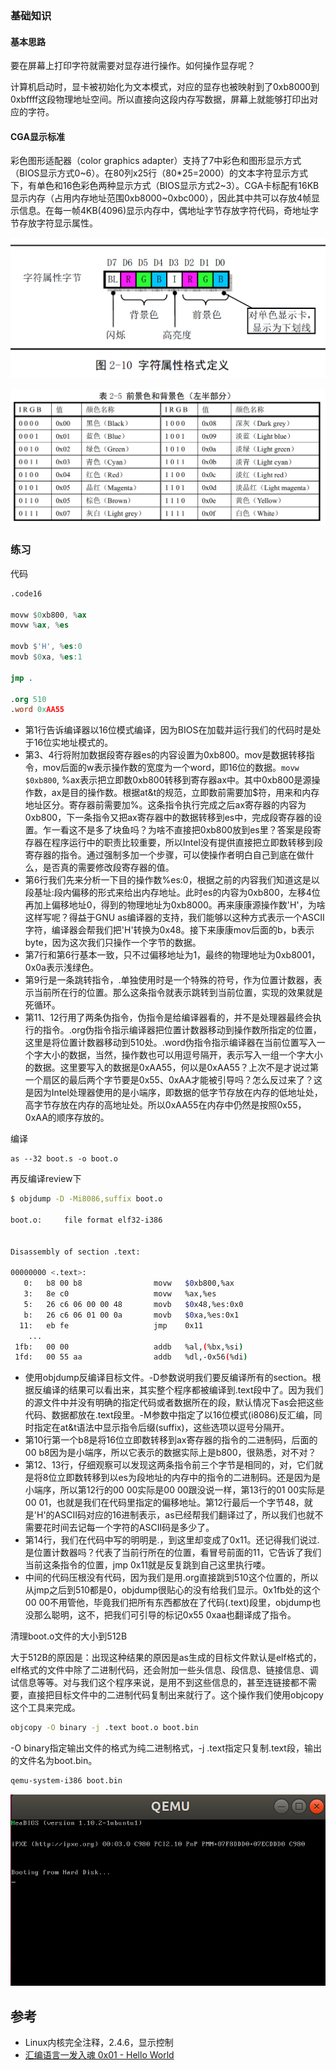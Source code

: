 ### 基础知识

#### 基本思路

要在屏幕上打印字符就需要对显存进行操作。如何操作显存呢？

计算机启动时，显卡被初始化为文本模式，对应的显存也被映射到了0xb8000到0xbffff这段物理地址空间。所以直接向这段内存写数据，屏幕上就能够打印出对应的字符。

#### CGA显示标准

彩色图形适配器（color graphics adapter）支持了7中彩色和图形显示方式（BIOS显示方式0\~6）。在80列x25行（80*25=2000）的文本字符显示方式下，有单色和16色彩色两种显示方式（BIOS显示方式2\~3）。CGA卡标配有16KB显示内存（占用内存地址范围0xb8000~0xbc000），因此其中共可以存放4帧显示信息。在每一帧4KB(4096)显示内存中，偶地址字节存放字符代码，奇地址字节存放字符显示属性。

![](/static/images/2204/p019.png)

![](/static/images/2204/p020.png)

### 练习

代码

```nasm
.code16

movw $0xb800, %ax
movw %ax, %es

movb $'H', %es:0
movb $0xa, %es:1

jmp .

.org 510
.word 0xAA55
```

- 第1行告诉编译器以16位模式编译，因为BIOS在加载并运行我们的代码时是处于16位实地址模式的。
- 第3、4行将附加数据段寄存器es的内容设置为0xb800。mov是数据转移指令，mov后面的w表示操作数的宽度为一个word，即16位的数据。`movw $0xb800`, %ax表示把立即数0xb800转移到寄存器ax中。其中0xb800是源操作数，ax是目的操作数。根据at&t的规范，立即数前需要加$符，用来和内存地址区分。寄存器前需要加%。这条指令执行完成之后ax寄存器的内容为0xb800，下一条指令又把ax寄存器中的数据转移到es中，完成段寄存器的设置。乍一看这不是多了块鱼吗？为啥不直接把0xb800放到es里？答案是段寄存器在程序运行中的职责比较重要，所以Intel没有提供直接把立即数转移到段寄存器的指令。通过强制多加一个步骤，可以使操作者明白自己到底在做什么，是否真的需要修改段寄存器的值。
- 第6行我们先来分析一下目的操作数%es:0，根据之前的内容我们知道这是以段基址:段内偏移的形式来给出内存地址。此时es的内容为0xb800，左移4位再加上偏移地址0，得到的物理地址为0xb8000。再来康康源操作数'H'，为啥这样写呢？得益于GNU as编译器的支持，我们能够以这种方式表示一个ASCII字符，编译器会帮我们把'H'转换为0x48。接下来康康mov后面的b，b表示byte，因为这次我们只操作一个字节的数据。
- 第7行和第6行基本一致，只不过偏移地址为1，最终的物理地址为0xb8001，0x0a表示浅绿色。
- 第9行是一条跳转指令，.单独使用时是一个特殊的符号，作为位置计数器，表示当前所在行的位置。那么这条指令就表示跳转到当前位置，实现的效果就是死循环。
- 第11、12行用了两条伪指令，伪指令是给编译器看的，并不是处理器最终会执行的指令。.org伪指令指示编译器把位置计数器移动到操作数所指定的位置，这里是将位置计数器移动到510处。.word伪指令指示编译器在当前位置写入一个字大小的数据，当然，操作数也可以用逗号隔开，表示写入一组一个字大小的数据。这里要写入的数据是0xAA55，何以是0xAA55？上次不是才说过第一个扇区的最后两个字节要是0x55、0xAA才能被引导吗？怎么反过来了？这是因为Intel处理器使用的是小端序，即数据的低字节存放在内存的低地址处，高字节存放在内存的高地址处。所以0xAA55在内存中仍然是按照0x55，0xAA的顺序存放的。

编译

```
as --32 boot.s -o boot.o
```

再反编译review下

```bash
$ objdump -D -Mi8086,suffix boot.o

boot.o:     file format elf32-i386


Disassembly of section .text:

00000000 <.text>:
   0:	b8 00 b8             	movw   $0xb800,%ax
   3:	8e c0                	movw   %ax,%es
   5:	26 c6 06 00 00 48    	movb   $0x48,%es:0x0
   b:	26 c6 06 01 00 0a    	movb   $0xa,%es:0x1
  11:	eb fe                	jmp    0x11
	...
 1fb:	00 00                	addb   %al,(%bx,%si)
 1fd:	00 55 aa             	addb   %dl,-0x56(%di)
```

- 使用objdump反编译目标文件。-D参数说明我们要反编译所有的section。根据反编译的结果可以看出来，其实整个程序都被编译到.text段中了。因为我们的源文件中并没有明确的指定代码或者数据所在的段，默认情况下as会把这些代码、数据都放在.text段里。-M参数中指定了以16位模式(i8086)反汇编，同时指定在at&t语法中显示指令后缀(suffix)，这些选项以逗号分隔开。
- 第10行第一个b8是将16位立即数转移到ax寄存器的指令的二进制码，后面的00 b8因为是小端序，所以它表示的数据实际上是b800，很熟悉，对不对？
- 第12、13行，仔细观察可以发现这两条指令前三个字节是相同的，对，它们就是将8位立即数转移到以es为段地址的内存中的指令的二进制码。还是因为是小端序，所以第12行的00 00实际是00 00跟没说一样，第13行的01 00实际是00 01，也就是我们在代码里指定的偏移地址。第12行最后一个字节48，就是'H'的ASCII码对应的16进制表示，as已经帮我们翻译过了，所以我们也就不需要花时间去记每一个字符的ASCII码是多少了。
- 第14行，我们在代码中写的明明是.，到这里却变成了0x11。还记得我们说过.是位置计数器吗？代表了当前行所在的位置，看冒号前面的11，它告诉了我们当前这条指令的位置，jmp 0x11就是反复跳到自己这里执行喽。
- 中间的代码压根没有代码，因为我们是用.org直接跳到510这个位置的，所以从jmp之后到510都是0，objdump很贴心的没有给我们显示。0x1fb处的这个00 00不用管他，毕竟我们把所有东西都放在了代码(.text)段里，objdump也没那么聪明，这不，把我们可引导的标记0x55 0xaa也翻译成了指令。

清理boot.o文件的大小到512B

大于512B的原因是：出现这种结果的原因是as生成的目标文件默认是elf格式的，elf格式的文件中除了二进制代码，还会附加一些头信息、段信息、链接信息、调试信息等等。对与我们这个程序来说，是用不到这些信息的，甚至连链接都不需要，直接把目标文件中的二进制代码复制出来就行了。这个操作我们使用objcopy这个工具来完成。

```bash
objcopy -O binary -j .text boot.o boot.bin
```

-O binary指定输出文件的格式为纯二进制格式，-j .text指定只复制.text段，输出的文件名为boot.bin。

```bash
qemu-system-i386 boot.bin
```

![](/static/images/2204/p018.png)

## 参考

- Linux内核完全注释，2.4.6，显示控制
- [汇编语言一发入魂 0x01 - Hello World](https://kviccn.github.io/posts/2020/03/%E6%B1%87%E7%BC%96%E8%AF%AD%E8%A8%80%E4%B8%80%E5%8F%91%E5%85%A5%E9%AD%82-0x01-hello-world/)
